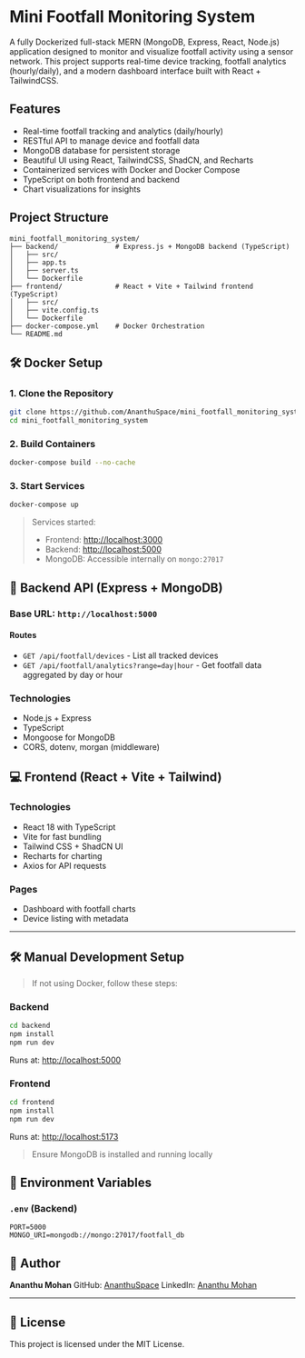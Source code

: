 #  Mini Footfall Monitoring System

A fully Dockerized full-stack MERN (MongoDB, Express, React, Node.js) application designed to monitor and visualize footfall activity using a sensor network. This project supports real-time device tracking, footfall analytics (hourly/daily), and a modern dashboard interface built with React + TailwindCSS.


## Features

*  Real-time footfall tracking and analytics (daily/hourly)
*  RESTful API to manage device and footfall data
*  MongoDB database for persistent storage
*  Beautiful UI using React, TailwindCSS, ShadCN, and Recharts
*  Containerized services with Docker and Docker Compose
*  TypeScript on both frontend and backend
*  Chart visualizations for insights


##  Project Structure

```
mini_footfall_monitoring_system/
├── backend/              # Express.js + MongoDB backend (TypeScript)
│   ├── src/
│   ├── app.ts
│   ├── server.ts
│   └── Dockerfile
├── frontend/             # React + Vite + Tailwind frontend (TypeScript)
│   ├── src/
│   ├── vite.config.ts
│   └── Dockerfile
├── docker-compose.yml    # Docker Orchestration
└── README.md
```


## 🛠️ Docker Setup

### 1. Clone the Repository

```bash
git clone https://github.com/AnanthuSpace/mini_footfall_monitoring_system.git
cd mini_footfall_monitoring_system
```

### 2. Build Containers

```bash
docker-compose build --no-cache
```

### 3. Start Services

```bash
docker-compose up
```

> Services started:
>
> * Frontend: [http://localhost:3000](http://localhost:3000)
> * Backend: [http://localhost:5000](http://localhost:5000)
> * MongoDB: Accessible internally on `mongo:27017`


## 📆 Backend API (Express + MongoDB)

### Base URL: `http://localhost:5000`

#### Routes

* `GET /api/footfall/devices` - List all tracked devices
* `GET /api/footfall/analytics?range=day|hour` - Get footfall data aggregated by day or hour

### Technologies

* Node.js + Express
* TypeScript
* Mongoose for MongoDB
* CORS, dotenv, morgan (middleware)

## 💻 Frontend (React + Vite + Tailwind)

### Technologies

* React 18 with TypeScript
* Vite for fast bundling
* Tailwind CSS + ShadCN UI
* Recharts for charting
* Axios for API requests

### Pages

* Dashboard with footfall charts
* Device listing with metadata

---

## 🛠️ Manual Development Setup

> If not using Docker, follow these steps:

### Backend

```bash
cd backend
npm install
npm run dev
```

Runs at: [http://localhost:5000](http://localhost:5000)

### Frontend

```bash
cd frontend
npm install
npm run dev
```

Runs at: [http://localhost:5173](http://localhost:5173)

> Ensure MongoDB is installed and running locally

## 📃 Environment Variables

### `.env` (Backend)

```env
PORT=5000
MONGO_URI=mongodb://mongo:27017/footfall_db
```

## 👤 Author

**Ananthu Mohan**
GitHub: [AnanthuSpace](https://github.com/AnanthuSpace)
LinkedIn: [Ananthu Mohan](https://www.linkedin.com/in/ananthu-mohan-b3b1021a1/)


---

## 📄 License

This project is licensed under the MIT License.
